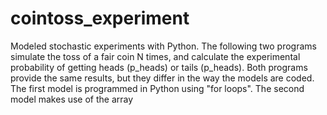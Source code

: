 # cointoss_experiment
Modeled stochastic experiments with Python. The following two programs simulate the toss of a fair coin N times, and calculate the experimental probability of getting heads (p_heads) or tails (p_heads). Both programs provide the same results, but they differ in the way the models are coded. The first model is programmed in Python using "for loops". The second model makes use of the array
